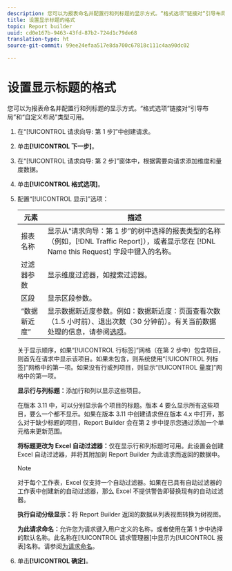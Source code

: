 ```yaml
---
description: 您可以为报表命名并配置行和列标题的显示方式。“格式选项”链接对“引导布局”和“自定义布局”类型可用。
title: 设置显示标题的格式
topic: Report builder
uuid: cd0e167b-9463-43fd-87b2-724d1c79de68
translation-type: ht
source-git-commit: 99ee24efaa517e8da700c67818c111c4aa90dc02

---
```



# 设置显示标题的格式

您可以为报表命名并配置行和列标题的显示方式。“格式选项”链接对“引导布局”和“自定义布局”类型可用。

1. 在“[!UICONTROL 请求向导: 第 1 步]”中创建请求。
1. 单击&#x200B;**[!UICONTROL 下一步]**。
1. 在“[!UICONTROL 请求向导: 第 2 步]”窗体中，根据需要向请求添加维度和量度数据。
1. 单击&#x200B;**[!UICONTROL 格式选项]**。
1. 配置“[!UICONTROL 显示]”选项：

   | 元素 | 描述 |
   |--- |--- |
   | 报表名称 | 显示从“请求向导：第 1 步”的树中选择的报表类型的名称（例如，[!DNL Traffic Report]），或者显示您在 [!DNL Name this Request] 字段中键入的名称。 |
   | 过滤器参数 | 显示维度过滤器，如搜索过滤器。 |
   | 区段 | 显示区段参数。 |
   | “数据新近度” | 显示数据新近度参数。例如：数据新近度：页面查看次数（1.5 小时前）、退出次数（30 分钟前）。有关当前数据处理的信息，请参阅[选项](/help/analyze/report-builder/options.md)。 |

   关于显示顺序，如果“[!UICONTROL 行标签]”网格（在第 2 步中）包含项目，则首先在请求中显示该项目。如果未包含，则系统使用“[!UICONTROL 列标签]”网格中的第一项。如果没有行或列项目，则显示“[!UICONTROL 量度]”网格中的第一项。

   **显示行与列标题：**&#x200B;添加行和列以显示这些项目。

   在版本 3.11 中，可以分别显示各个项目的标题。版本 4 要么显示所有这些项目，要么一个都不显示。如果在版本 3.11 中创建请求但在版本 4.x 中打开，那么对于缺少标题的项目，Report Builder 会在第 2 步中提示您通过添加一个单元格来更新范围。

   **将标题更改为 Excel 自动过滤器：**&#x200B;仅在显示行和列标题时可用。此设置会创建 Excel 自动过滤器，并将其附加到 Report Builder 为此请求而返回的数据中。

   >[!NOTE]
   >
   >对于每个工作表，Excel 仅支持一个自动过滤器。如果在已具有自动过滤器的工作表中创建新的自动过滤器，那么 Excel 不提供警告即替换现有的自动过滤器。

   **执行自动分级显示：**&#x200B;将 Report Builder 返回的数据从列表视图转换为树视图。

   **为此请求命名：**&#x200B;允许您为请求键入用户定义的名称，或者使用在第 1 步中选择的默认名称。此名称在[!UICONTROL 请求管理器]中显示为[!UICONTROL 报表]名称。请参阅[为请求命名](/help/analyze/report-builder/layout/name-a-request.md)。

1. 单击&#x200B;**[!UICONTROL 确定]**。
